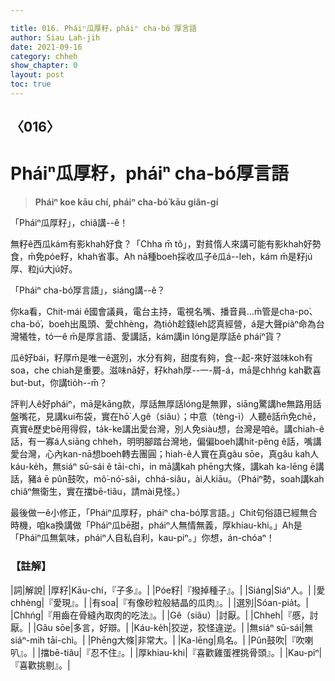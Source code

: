 ```yaml
---

title: 016. Pháiⁿ瓜厚籽，pháiⁿ cha-bó͘厚言語
author: Siau Lah-jih
date: 2021-09-16
category: chheh
show_chapter: 0
layout: post
toc: true
---
```

  
## 〈016〉
# Pháiⁿ瓜厚籽，pháiⁿ cha-bó͘厚言語
>**Pháiⁿ koe kāu chí, pháiⁿ cha-bó͘ kāu giân-gí**
 

「Pháiⁿ瓜厚籽」，chiâ講--ê！

無籽ê西瓜kám有影khah好食？「Chha m̄ tô」，對貧惰人來講可能有影khah好勢食，m̄免póe籽，khah省事。Ah nā種boeh採收瓜子ê瓜á--leh，kám m̄是籽jú厚、粒jú大jú好。

「Pháiⁿ cha-bó͘厚言語」，siáng講--ê？

你ka看，Chit-mái ê國會議員，電台主持，電視名嘴、播音員…m̄管是cha-po͘、cha-bó͘，boeh出風頭、愛chhèng，為tio̍h趁錢leh認真經營，á是大聲piàⁿ命為台灣犧牲，tó一ê m̄是厚言語、愛講話，kám講in lóng是厚話ê pháiⁿ貨？

瓜ê好bái，籽厚m̄是唯一ê選別，水分有夠，甜度有夠，食--起-來好滋味koh有soa，che chiah是重要。滋味nā好，籽khah厚--一-屑-á，mā是chhńg kah歡喜but-but，你講tio̍h--m̄？

評判人ê好pháiⁿ，mā是kāng款，厚話無厚話lóng是無罪，siāng驚講he無路用話盤嘴花，見講kui布袋，實在hō͘ 人gê（siâu）；中意（tèng-ì）人聽ê話m̄免chē，真實ê歷史bē用得假，ta̍k-ke講出愛台灣，別人免siàu想，台灣是咱ê。講chiah-ê話，有一寡á人siāng chheh，明明腳踏台灣地，偏偏boeh講hit-pêng ê話，嘴講愛台灣，心內kan-nā想boeh轉去團圓；hiah-ê人實在真gâu sōe，真gâu kah人káu-ke̍h，無siáⁿ sū-sái ê tāi-chì，in mā講kah phēng大條，講kah ka-lēng ē講話，豬á ē pûn鼓吹，mô͘-nó͘-sâi，chhá-siâu，ài人kiāu。（Pháiⁿ勢，soah講kah chiâⁿ無衛生，實在擋bē-tiâu，請mài見怪。）

最後做一ê小修正，「Pháiⁿ瓜厚籽，pháiⁿ cha-bó͘厚言語。」Chit句俗語已經無合時機，咱ka換講做「Pháiⁿ瓜bē甜，pháiⁿ人無情無義，厚khiau-khi。」Ah是「Pháiⁿ瓜無氣味，pháiⁿ人自私自利，kau-piⁿ。」你想，án-chóaⁿ！


### 【註解】

|詞|解說|
|厚籽|Kāu-chí，『子多』。|
|Póe籽|『撥掉種子』。|
|Siáng|Siáⁿ人。|
|愛chhèng|『愛現』。|
|有soa|『有像砂粒般結晶的瓜肉』。|
|選別|Sóan-pia̍t。|
|Chhńg|『用齒在骨縫內取肉的吃法』。|
|Gê（siâu）|討厭。|
|Chheh|『慼，討厭。|
|Gâu sōe|多言，好辯。|
|Káu-ke̍h|狡逆，狡怪違逆。|
|無siáⁿ sū-sái|無siáⁿ-mih tāi-chì。|
|Phēng大條|非常大。|
|Ka-lēng|鳥名。|
|Pûn鼓吹|『吹喇叭』。|
|擋bē-tiâu|『忍不住』。|
|厚khiau-khi|『喜歡雞蛋裡挑骨頭』。|
|Kau-piⁿ|『喜歡挑剔』。|
